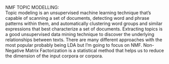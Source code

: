 
NMF TOPIC MODELLING:\
Topic modeling is an unsupervised machine learning technique that’s capable of 
scanning a set of documents, detecting word and phrase patterns within them, and 
automatically clustering word groups and similar expressions that best 
characterize a set of documents. Extracting topics is a good unsupervised data mining technique to discover the underlying relationships between texts. There 
are many different approaches with the most popular probably being LDA but I’m 
going to focus on NMF.
Non-Negative Matrix Factorization is a statistical method that helps us to reduce 
the dimension of the input corpora or corpora.
